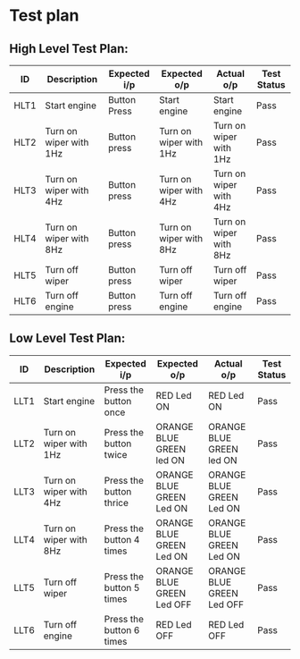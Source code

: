 # Test plan

## High Level Test Plan:

| ID | Description | Expected i/p | Expected o/p | Actual o/p | Test Status |
| ----- | ----- | ------- |  ------- | ----- | ----- |
|HLT1|  Start engine            |Button Press|  Start engine             |   Start engine            |Pass|
|HLT2|  Turn on wiper with 1Hz  |Button press|  Turn on wiper with 1Hz   |  Turn on wiper with 1Hz   |Pass|
|HLT3|  Turn on wiper with 4Hz  |Button press|  Turn on wiper with 4Hz   |  Turn on wiper with 4Hz   |Pass|
|HLT4|  Turn on wiper with 8Hz  |Button press|  Turn on wiper with 8Hz   |  Turn on wiper with 8Hz   |Pass|
|HLT5|  Turn off wiper          |Button press|  Turn off wiper           |  Turn off wiper           |Pass|
|HLT6|  Turn off engine         |Button press|  Turn off engine          |   Turn off engine        |Pass|

## Low Level Test Plan:

| ID | Description | Expected i/p | Expected o/p | Actual o/p | Test Status |
| ----- | ----- | ------- |  ------- | ----- | ----- |
|LLT1| Start engine            |Press the button once    | RED Led ON                  | RED Led ON                 |Pass|
|LLT2| Turn on wiper with 1Hz  |Press the button twice   | ORANGE BLUE GREEN led ON    | ORANGE BLUE GREEN led ON   |Pass|
|LLT3| Turn on wiper with 4Hz  |Press the button thrice  | ORANGE BLUE GREEN Led ON    |   ORANGE BLUE GREEN Led ON |Pass|
|LLT4| Turn on wiper with 8Hz  | Press the button 4 times| ORANGE BLUE GREEN Led ON    |   ORANGE BLUE GREEN Led ON |Pass|
|LLT5| Turn off wiper          | Press the button 5 times| ORANGE BLUE GREEN Led OFF   |  ORANGE BLUE GREEN Led OFF |Pass|
|LLT6|  Turn off engine        | Press the button 6 times| RED Led OFF                 |   RED Led OFF              |Pass|


